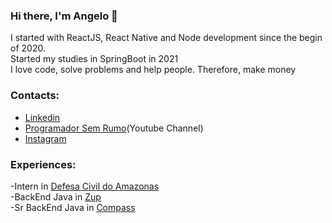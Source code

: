 ### Hi there, I'm Angelo 👋
I started with ReactJS, React Native and Node development since the begin of 2020.<br>
Started my studies in SpringBoot in 2021<br>
I love code, solve problems and help people. Therefore, make money
### Contacts:
- <a href="https://www.linkedin.com/in/angelo-marcio-a60b9016a/">Linkedin</a> <br>
- <a href="https://www.youtube.com/channel/UCbv6lKfrvoHKOqDEv8pgCOw">Programador Sem Rumo</a>(Youtube Channel)
- <a href="https://www.instagram.com/angelo.marcio_dev/">Instagram</a>
### Experiences:
-Intern in <a href="http://www.defesacivil.am.gov.br/">Defesa Civil do Amazonas</a> <br>
-BackEnd Java in <a href="https://www.zup.com.br/">Zup</a> <br>
-Sr BackEnd Java in <a href="https://compass.uol/pt/home/?utm_source=google-ads&utm_medium=ppc&utm_campaign=compasso-uol-institucional&utm_term=compass%20uol&gclid=Cj0KCQjwk7ugBhDIARIsAGuvgPbzlNjLm-s7qqARYlgGqIOPmG5SpZw1ZJ_WDFEbQ7-GolDDJNQvpxAaAj8HEALw_wcB">Compass</a>
